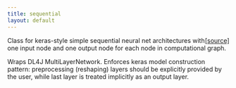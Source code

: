 ```yaml
---
title: sequential
layout: default
---
```

<span style="float:right;"> [[source]](https://github.com/deeplearning4j/deeplearning4j/tree/master/scalnet/src/main/scala/org/deeplearning4j/scalnet//models/Sequential.scala) </span>
Class for keras-style simple sequential neural net architectures
with one input node and one output node for each node
in computational graph.

Wraps DL4J MultiLayerNetwork. Enforces keras model construction
pattern: preprocessing (reshaping) layers should be explicitly
provided by the user, while last layer is treated implicitly as
an output layer.

